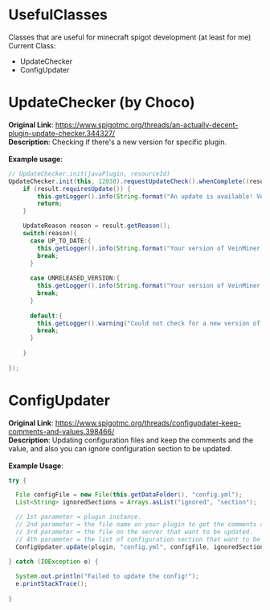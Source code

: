 # UsefulClasses
Classes that are useful for minecraft spigot development (at least for me)
Current Class:<br>
<ul>
    <li>UpdateChecker</li>
    <li>ConfigUpdater</li>
</ul>

# UpdateChecker (by Choco)
<b>Original Link</b>: https://www.spigotmc.org/threads/an-actually-decent-plugin-update-checker.344327/ <br>
<b>Description</b>: Checking if there's a new version for specific plugin. <br>
<br>
<b>Example usage</b>:<br>
```java
// UpdateChecker.init(javaPlugin, resourceId)
UpdateChecker.init(this, 12038).requestUpdateCheck().whenComplete((result, exception) -> {
    if (result.requiresUpdate()) {
        this.getLogger().info(String.format("An update is available! VeinMiner %s may be downloaded on SpigotMC", result.getNewestVersion()));
        return;
    }

    UpdateReason reason = result.getReason();
    switch(reason){
      case UP_TO_DATE:{
        this.getLogger().info(String.format("Your version of VeinMiner (%s) is up to date!", result.getNewestVersion()));
        break;
      }
      
      case UNRELEASED_VERSION:{
        this.getLogger().info(String.format("Your version of VeinMiner (%s) is more recent than the one publicly available. Are you on a development build?", result.getNewestVersion()));
        break;
      }
      
      default:{
        this.getLogger().warning("Could not check for a new version of VeinMiner. Reason: " + reason);
        break;
      }
      
    }
   
});
```

# ConfigUpdater
<b>Original Link</b>: https://www.spigotmc.org/threads/configupdater-keep-comments-and-values.398466/ <br>
<b>Description</b>: Updating configuration files and keep the comments and the value, and also you can ignore configuration section to be updated. <br>
<br>
<b>Example Usage</b>:
```java
try {

  File configFile = new File(this.getDataFolder(), "config.yml");
  List<String> ignoredSections = Arrays.asList("ignored", "section");

  // 1st parameter = plugin instance.
  // 2nd parameter = the file name on your plugin to get the comments and the values from.
  // 3rd parameter = the file on the server that want to be updated.
  // 4th parameter = the list of configuration section that want to be ignored.
  ConfigUpdater.update(plugin, "config.yml", configFile, ignoredSections);//The list is sections you want to ignore
  
} catch (IOException e) {

  System.out.println("Failed to update the config!");
  e.printStackTrace();
  
}
```
